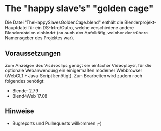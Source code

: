 The "happy slave's" "golden cage"
=================================

Die Datei "TheHappySlavesGoldenCage.blend" enthält die Blenderprojekt-Hauptdatei für ein DS-Intro/Outro, welche verschiedene andere Blenderdateien einbindet (so auch den Apfelkäfig, welcher der frühere Namensgeber des Projektes war).


Voraussetzungen
---------------

Zum Anzeigen des Visdeoclips genügt ein einfacher Videoplayer, für die optionale Webanwendung ein einigermaßen moderner Webbrowser (WebGL1 + Java-Script benötigt). Zum Bearbeiten wird zudem noch folgendes benötigt:

* Blender 2.79
* Blend4Web 17.08


Hinweise
--------
* Bugreports und Pullrequests willkommen ;-)
